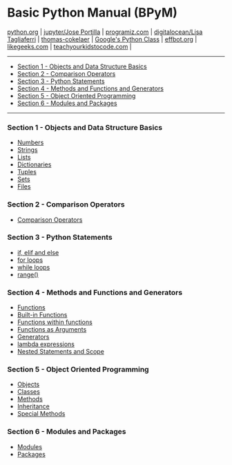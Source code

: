 Basic Python Manual (BPyM) 
======

  [python.org](https://docs.python.org/3/tutorial/index.html) |
  [jupyter/Jose Portilla](http://nbviewer.jupyter.org/github/jmportilla/Complete-Python-Bootcamp/tree/master/) |
  [programiz.com](https://www.programiz.com/python-programming#tutorial) |
  [digitalocean/Lisa Tagliaferri](https://www.digitalocean.com/community/users/ltagliaferri) |
  [thomas-cokelaer](http://thomas-cokelaer.info/tutorials/python/index.html) |
  [Google's Python Class](https://developers.google.com/edu/python/) |
  [effbot.org](http://effbot.org/zone/librarybook-index.htm) |
  [likegeeks.com](https://likegeeks.com/python-programming-basics/) |
  [teachyourkidstocode.com](http://teachyourkidstocode.com/) |

---

* <a href="#1">Section 1 - Objects and Data Structure Basics</a>
* <a href="#2">Section 2 - Comparison Operators</a>
* <a href="#3">Section 3 - Python Statements</a>
* <a href="#4">Section 4 - Methods and Functions and Generators</a>
* <a href="#5">Section 5 - Object Oriented Programming</a>
* <a href="#6">Section 6 - Modules and Packages</a>

---

<h3 id="1">Section 1 - Objects and Data Structure Basics</h3>

  * [Numbers](https://github.com/ttltrk/PRG/blob/master/PY/DOC/OPYM/01_OBJ_DS/NUMBERS/NUMBERS.MD)
  * [Strings](https://github.com/ttltrk/PRG/blob/master/PY/DOC/OPYM/01_OBJ_DS/STRINGS/STRINGS.MD)
  * [Lists](https://github.com/ttltrk/PRG/blob/master/PY/DOC/OPYM/01_OBJ_DS/LISTS/LISTS.MD)
  * [Dictionaries](https://github.com/ttltrk/PRG/blob/master/PY/DOC/OPYM/01_OBJ_DS/DICT/DICTIONARIES.MD)
  * [Tuples](https://github.com/ttltrk/PRG/blob/master/PY/DOC/OPYM/01_OBJ_DS/TUPLES/TUPLES.MD)
  * [Sets](https://github.com/ttltrk/PRG/blob/master/PY/DOC/OPYM/01_OBJ_DS/SETS/SETS.MD)
  * [Files](https://github.com/ttltrk/PRG/blob/master/PY/DOC/OPYM/01_OBJ_DS/FILES/FILES.MD)
  
<h3 id="2">Section 2 - Comparison Operators</h3>

  * [Comparison Operators](https://github.com/ttltrk/PRG/blob/master/PY/DOC/OPYM/02_COM_OP/COMP_OP.MD)
  
<h3 id="3">Section 3 - Python Statements</h3>

  * [if, elif and else](https://github.com/ttltrk/PRG/blob/master/PY/DOC/OPYM/03_PY_ST/IF/IF_ELIF_ELSE.MD)
  * [for loops](https://github.com/ttltrk/PRG/blob/master/PY/DOC/OPYM/03_PY_ST/FOR/FOR.MD)
  * [while loops](https://github.com/ttltrk/PRG/blob/master/PY/DOC/OPYM/03_PY_ST/WHILE/WHILE.MD)
  * [range()](https://github.com/ttltrk/PRG/blob/master/PY/DOC/OPYM/03_PY_ST/RANGE/RANGE.MD)
    
<h3 id="4">Section 4 - Methods and Functions and Generators</h3>

  * [Functions](https://github.com/ttltrk/PRG/blob/master/PY/DOC/OPYM/04_MET_FUN/FUNCTIONS/FUNCTIONS.MD)
  * [Built-in Functions](https://github.com/ttltrk/PRG/blob/master/PY/DOC/OPYM/04_MET_FUN/FUNCTIONS/BUILT_IN_FUNCTIONS.MD)
  * [Functions within functions](https://github.com/ttltrk/PRG/blob/master/PY/DOC/OPYM/04_MET_FUN/FUNCTIONS/FUNC_IN_FUNC.MD)
  * [Functions as Arguments](https://github.com/ttltrk/PRG/blob/master/PY/DOC/OPYM/04_MET_FUN/FUNCTIONS/FUNC_ARG.MD)
  * [Generators](https://github.com/ttltrk/PRG/blob/master/PY/DOC/OPYM/04_MET_FUN/GENERATORS/GENERATORS.MD)
  * [lambda expressions](https://github.com/ttltrk/PRG/blob/master/PY/DOC/OPYM/04_MET_FUN/LAMBDA/LAMBDA.MD)
  * [Nested Statements and Scope]()
  
<h3 id="4">Section 5 - Object Oriented Programming</h3>

  * [Objects](https://github.com/ttltrk/PRG/blob/master/PY/DOC/OPYM/05_OOP/OBJECTS/OBJECTS.MD)
  * [Classes](https://github.com/ttltrk/PRG/blob/master/PY/DOC/OPYM/05_OOP/CLASSES/CLASSES.MD)
  * [Methods](https://github.com/ttltrk/PRG/blob/master/PY/DOC/OPYM/05_OOP/METHODS/METHODS.MD)
  * [Inheritance](https://github.com/ttltrk/PRG/blob/master/PY/DOC/OPYM/05_OOP/INHERITANCE/INHERITANCE.MD)
  * [Special Methods](https://github.com/ttltrk/PRG/blob/master/PY/DOC/OPYM/05_OOP/SPE_MET/SPE_MET.MD)
  
<h3 id="5">Section 6 - Modules and Packages</h3>

  * [Modules](https://github.com/ttltrk/PRG/blob/master/PY/DOC/OPYM/07_MOD_PACK/MOD_PACK/MOD_PACK.MD)
  * [Packages](https://github.com/ttltrk/PRG/blob/master/PY/DOC/OPYM/07_MOD_PACK/MOD_PACK/MOD_PACK.MD)
   





